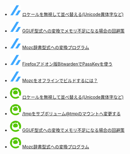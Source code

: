 <!--[START github.com/ikawaha/feedsnippet]--><!--[2024-10-28T01:16:02Z]-->
* ![](./icon/zenn.svg) [ロケールを無視して並べ替える(Unicode異体字など)](https://zenn.dev/phoepsilonix/articles/binary-sort-and-locale)
* ![](./icon/zenn.svg) [GGUF型式への変換でメモリ不足になる場合の回避策](https://zenn.dev/phoepsilonix/articles/out-of-memory)
* ![](./icon/zenn.svg) [Mozc辞書型式への変換プログラム](https://zenn.dev/phoepsilonix/articles/dict-to-mozc)
* ![](./icon/zenn.svg) [Firefoxアドオン版BitwardenでPassKeyを使う](https://zenn.dev/phoepsilonix/articles/passkey_and_bitwarden)
* ![](./icon/zenn.svg) [Mozcをオフラインでビルドするには？](https://zenn.dev/phoepsilonix/articles/mozc-offiline-build)

* ![](./icon/qiita.svg) [ロケールを無視して並べ替える(Unicode異体字など)](https://qiita.com/phoepsilonix/items/6cc1b033d25bd949275e)
* ![](./icon/qiita.svg) [/tmpをサブボリューム@tmpのマウントへ変更する](https://qiita.com/phoepsilonix/items/7cf15d47e02e44efb63e)
* ![](./icon/qiita.svg) [GGUF型式への変換でメモリ不足になる場合の回避策](https://qiita.com/phoepsilonix/items/2d5014d044f387710a77)
* ![](./icon/qiita.svg) [Mozc辞書型式への変換プログラム](https://qiita.com/phoepsilonix/items/7a7368f3663a77093576)
<!--[END github.com/ikawaha/feedsnippet]-->
